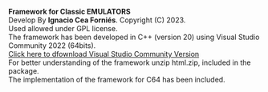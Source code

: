 <b>Framework for Classic EMULATORS</b><br>
Develop By <b>Ignacio Cea Forniés</b>. Copyright (C) 2023.<br>
Used allowed under GPL license.<br>
The framework has been developed in C++ (version 20) using Visual Studio Community 2022 (64bits).<br>
<a href="https://visualstudio.microsoft.com/es/vs/">Click here to dfownload Visual Studio Community Version</a><br>
For better understanding of the framework unzip html.zip, included in the package.<br>
The implementation of the framework for C64 has been included.
